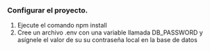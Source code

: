 ### Configurar el proyecto.

1. Ejecute el comando npm install
2. Cree un archivo .env con una variable llamada DB_PASSWORD y asígnele el valor de su su contraseña local en la base de datos